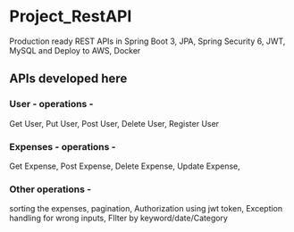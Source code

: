 # Project_RestAPI
Production ready REST APIs in Spring Boot 3, JPA, Spring Security 6, JWT, MySQL and Deploy to AWS, Docker

## APIs developed here  
### User - operations -
Get User, Put User, Post User, Delete User, Register User
### Expenses - operations -
Get Expense, Post Expense, Delete Expense, Update Expense, 
### Other operations - 
sorting the expenses, pagination, Authorization using jwt token, Exception handling for wrong inputs, FIlter by keyword/date/Category

